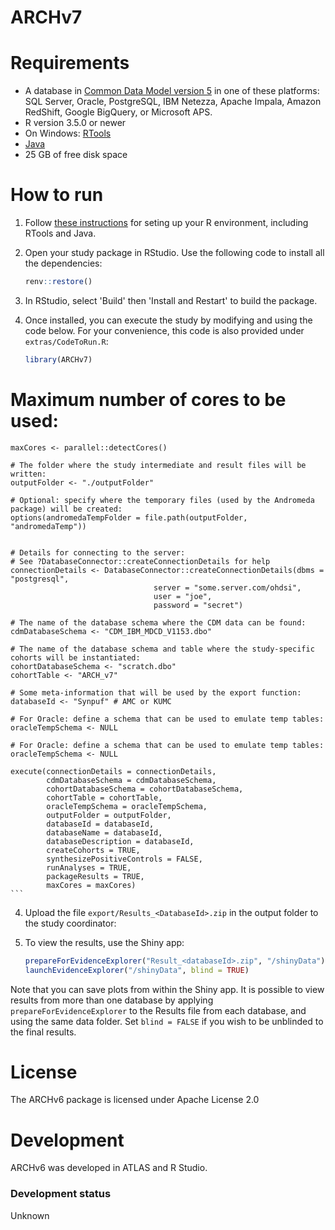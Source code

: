 ARCHv7
==============================


Requirements
============

- A database in [Common Data Model version 5](https://github.com/OHDSI/CommonDataModel) in one of these platforms: SQL Server, Oracle, PostgreSQL, IBM Netezza, Apache Impala, Amazon RedShift, Google BigQuery, or Microsoft APS.
- R version 3.5.0 or newer
- On Windows: [RTools](http://cran.r-project.org/bin/windows/Rtools/)
- [Java](http://java.com)
- 25 GB of free disk space

How to run
==========
1. Follow [these instructions](https://ohdsi.github.io/Hades/rSetup.html) for seting up your R environment, including RTools and Java. 

2. Open your study package in RStudio. Use the following code to install all the dependencies:

	```r
	renv::restore()
	```

3. In RStudio, select 'Build' then 'Install and Restart' to build the package.

3. Once installed, you can execute the study by modifying and using the code below. For your convenience, this code is also provided under `extras/CodeToRun.R`:

	```r
	library(ARCHv7)
	
  # Maximum number of cores to be used:
	maxCores <- parallel::detectCores()
	
	# The folder where the study intermediate and result files will be written:
	outputFolder <- "./outputFolder"

	# Optional: specify where the temporary files (used by the Andromeda package) will be created:
	options(andromedaTempFolder = file.path(outputFolder, "andromedaTemp"))

	
	# Details for connecting to the server:
	# See ?DatabaseConnector::createConnectionDetails for help
	connectionDetails <- DatabaseConnector::createConnectionDetails(dbms = "postgresql",
									server = "some.server.com/ohdsi",
									user = "joe",
									password = "secret")
	
	# The name of the database schema where the CDM data can be found:
	cdmDatabaseSchema <- "CDM_IBM_MDCD_V1153.dbo"
	
	# The name of the database schema and table where the study-specific cohorts will be instantiated:
	cohortDatabaseSchema <- "scratch.dbo"
	cohortTable <- "ARCH_v7"
	
	# Some meta-information that will be used by the export function:
	databaseId <- "Synpuf" # AMC or KUMC
	
	# For Oracle: define a schema that can be used to emulate temp tables:
	oracleTempSchema <- NULL
	
	# For Oracle: define a schema that can be used to emulate temp tables:
	oracleTempSchema <- NULL
	
	execute(connectionDetails = connectionDetails,
	        cdmDatabaseSchema = cdmDatabaseSchema,
	        cohortDatabaseSchema = cohortDatabaseSchema,
	        cohortTable = cohortTable,
	        oracleTempSchema = oracleTempSchema,
	        outputFolder = outputFolder,
	        databaseId = databaseId,
	        databaseName = databaseId,
	        databaseDescription = databaseId,
	        createCohorts = TRUE,
	        synthesizePositiveControls = FALSE,
	        runAnalyses = TRUE,
	        packageResults = TRUE,
	        maxCores = maxCores)
	```

4. Upload the file ```export/Results_<DatabaseId>.zip``` in the output folder to the study coordinator:

		
5. To view the results, use the Shiny app:

	```r
	prepareForEvidenceExplorer("Result_<databaseId>.zip", "/shinyData")
	launchEvidenceExplorer("/shinyData", blind = TRUE)
	```
  
  Note that you can save plots from within the Shiny app. It is possible to view results from more than one database by applying `prepareForEvidenceExplorer` to the Results file from each database, and using the same data folder. Set `blind = FALSE` if you wish to be unblinded to the final results.

License
=======
The ARCHv6 package is licensed under Apache License 2.0

Development
===========
ARCHv6 was developed in ATLAS and R Studio.

### Development status

Unknown
